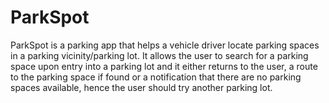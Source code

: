 # ParkSpot
ParkSpot is a parking app that helps a vehicle driver locate parking spaces in a parking vicinity/parking lot. It allows the user to search for a parking space upon entry into a parking lot and it either returns to the user, a route to the parking space if found or a notification that there are no parking spaces available, hence the user should try another parking lot.
